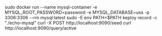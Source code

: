 sudo docker run --name mysql-container -e MYSQL_ROOT_PASSWORD=password -e MYSQL_DATABASE=uss -p 3306:3306 --rm mysql:latest
sudo -E env PATH=$PATH keploy record -c "./echo-mysql"
curl -X POST http://localhost:9090/seed
curl http://localhost:9090/query/active